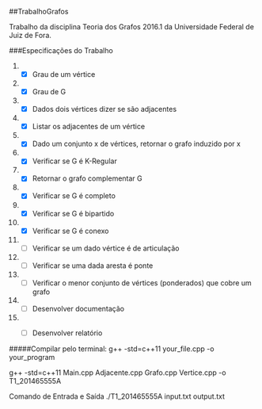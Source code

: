 ##TrabalhoGrafos

Trabalho da disciplina Teoria dos Grafos 2016.1 da Universidade Federal de Juiz de Fora.

###Especificações do Trabalho

 1. - [x] Grau de um vértice
 2. - [x] Grau de G
 3. - [x] Dados dois vértices dizer se são adjacentes
 4. - [x] Listar os adjacentes de um vértice
 5. - [x] Dado um conjunto x de vértices, retornar o grafo induzido por x
 6. - [x] Verificar se G é K-Regular
 7. - [x] Retornar o grafo complementar G
 8. - [x] Verificar se G é completo
 9. - [x] Verificar se G é bipartido
10. - [x] Verificar se G é conexo
11. - [ ] Verificar se um dado vértice é de articulação
12. - [ ] Verificar se uma dada aresta é ponte
13. - [ ] Verificar o menor conjunto de vértices (ponderados) que cobre um grafo
14. - [ ] Desenvolver documentação
15. - [ ] Desenvolver relatório


#####Compilar pelo terminal:
g++ -std=c++11 your_file.cpp -o your_program

g++ -std=c++11 Main.cpp Adjacente.cpp Grafo.cpp Vertice.cpp -o T1_201465555A


Comando de Entrada e Saída
./T1_201465555A input.txt output.txt




